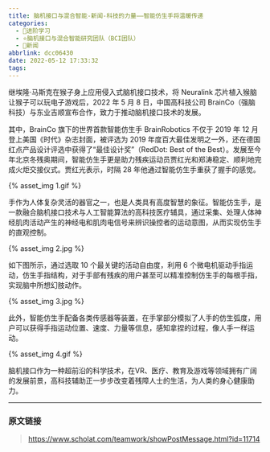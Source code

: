 ```yaml
---
title: 脑机接口与混合智能-新闻-科技的力量——智能仿生手将温暖传递
categories:
  - 🌙进阶学习
  - ⭐脑机接口与混合智能研究团队（BCI团队）
  - 💫新闻
abbrlink: dcc06430
date: 2022-05-12 17:33:32
tags:
---
```


继埃隆·马斯克在猴子身上应用侵入式脑机接口技术，将 Neuralink 芯片植入猴脑让猴子可以玩电子游戏后，2022 年 5 月 8 日，中国高科技公司 BrainCo（强脑科技）与东业吉顺宣布合作，致力于推动脑机接口技术的发展。

其中，BrainCo 旗下的世界首款智能仿生手 BrainRobotics 不仅于 2019 年 12 月登上美国《时代》杂志封面，被评选为 2019 年度百大最佳发明之一外，还在德国红点产品设计评选中获得了“最佳设计奖”（RedDot: Best of the Best）。发展至今年北京冬残奥期间，智能仿生手更是助力残疾运动员贾红光和郑涛稳定、顺利地完成火炬交接仪式。贾红光表示，时隔 28 年他通过智能仿生手重获了握手的感觉。

{% asset_img 1.gif %}

<!--more-->

手作为人体复杂灵活的器官之一，也是人类具有高度智慧的象征。智能仿生手，是一款融合脑机接口技术与人工智能算法的高科技医疗辅具，通过采集、处理人体神经肌肉活动产生的神经电和肌肉电信号来辨识操控者的运动意图，从而实现仿生手的直观控制。

{% asset_img 2.jpg %}

如下图所示，通过选取 10 个最关键的活动自由度，利用 6 个微电机驱动手指运动，仿生手指结构，对于手部有残疾的用户甚至可以精准控制仿生手的每根手指，实现脑中所想幻肢动作。

{% asset_img 3.jpg %}

此外，智能仿生手配备各类传感器等装置，在手掌部分模拟了人手的仿生弧度，用户可以获得手指运动位置、速度、力量等信息，感知拿捏的过程，像人手一样运动。

{% asset_img 4.gif %}

脑机接口作为一种超前沿的科学技术，在VR、医疗、教育及游戏等领域拥有广阔的发展前景，高科技辅助正一步步改变着残障人士的生活，为人类的身心健康助力。

***

### 原文链接

> <https://www.scholat.com/teamwork/showPostMessage.html?id=11714>

